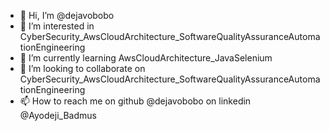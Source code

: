 - 👋 Hi, I’m @dejavobobo
- 👀 I’m interested in CyberSecurity_AwsCloudArchitecture_SoftwareQualityAssuranceAutomationEngineering
- 🌱 I’m currently learning AwsCloudArchitecture_JavaSelenium
- 💞️ I’m looking to collaborate on CyberSecurity_AwsCloudArchitecture_SoftwareQualityAssuranceAutomationEngineering
- 📫 How to reach me on github @dejavobobo on linkedin @Ayodeji_Badmus

<!---
dejavobobo/dejavobobo is a ✨ special ✨ repository because its `README.md` (this file) appears on your GitHub profile.
You can click the Preview link to take a look at your changes.
--->
